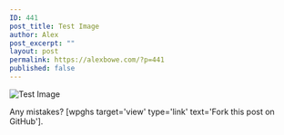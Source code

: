 ```yaml
---
ID: 441
post_title: Test Image
author: Alex
post_excerpt: ""
layout: post
permalink: https://alexbowe.com/?p=441
published: false
---
```

![Test Image](https://drive.google.com/file/d/11m6pU1M-a5Xa0CozyRDHG826m7Xl0tDA/view?usp=sharing)

Any mistakes? [wpghs target='view' type='link' text='Fork this post on GitHub'].